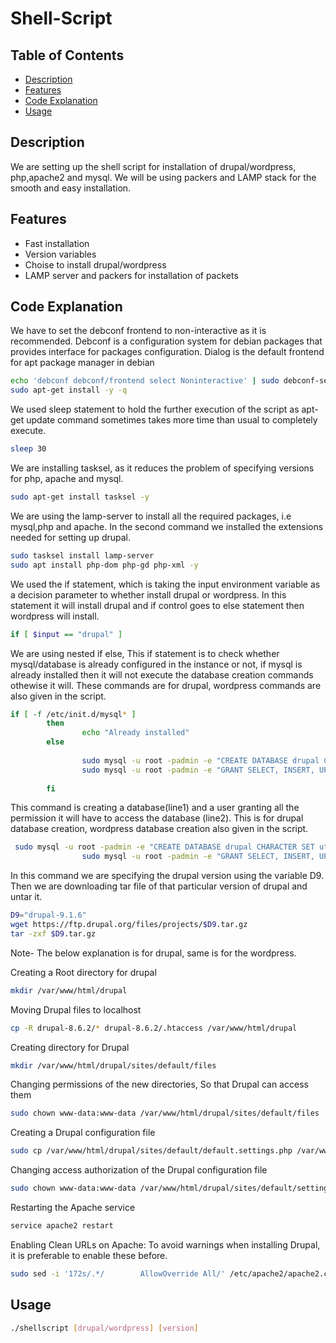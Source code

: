 # Shell-Script


## Table of Contents
- [Description](#Description)
- [Features](#Features)
- [Code Explanation](#Code-Explanation)
- [Usage](#Usage)


## Description
We are setting up the shell script for installation of drupal/wordpress, php,apache2 and mysql. We will be using packers and LAMP stack for the smooth and easy installation. 


## Features
- Fast installation
- Version variables
- Choise to install drupal/wordpress
- LAMP server and packers for installation of packets


## Code Explanation

We have to set the debconf frontend to non-interactive as it is recommended. Debconf is a configuration system for debian packages that provides interface for packages configuration. Dialog is the default frontend for apt package manager in debian

```bash
echo 'debconf debconf/frontend select Noninteractive' | sudo debconf-set-selections
sudo apt-get install -y -q
```

We used sleep statement to hold the further execution of the script as apt-get update command sometimes takes more time than usual to completely execute.

```bash
sleep 30
```

We are installing tasksel, as it reduces the problem of specifying versions for php, apache and mysql.

```bash
sudo apt-get install tasksel -y
```

We are using the lamp-server to install all the required packages, i.e mysql,php and apache. In the second command we installed the extensions needed for setting up drupal.

```bash
sudo tasksel install lamp-server
sudo apt install php-dom php-gd php-xml -y
```

We used the if statement, which is taking the input environment variable as a decision parameter to whether install drupal or wordpress. In this statement it will install drupal and if control goes to else statement then wordpress will install.

```bash
if [ $input == "drupal" ]
```

We are using nested if else, This if statement is to check whether mysql/database is already configured in the instance or not, if mysql is already installed then it will not execute the database creation commands othewise it will. These commands are for drupal, wordpress commands are also given in the script.

```bash
if [ -f /etc/init.d/mysql* ]
        then
                echo "Already installed"
        else
               
                sudo mysql -u root -padmin -e "CREATE DATABASE drupal CHARACTER SET utf8mb4 COLLATE utf8mb4_general_ci;"
                sudo mysql -u root -padmin -e "GRANT SELECT, INSERT, UPDATE, DELETE, CREATE, DROP, INDEX, ALTER, CREATE TEMPORARY TABLES ON drupal.* TO ‘drupaluser’@’localhost’ IDENTIFIED BY 'root';"
                
        fi 
```

This command is creating a database(line1) and a user granting all the permission it will have to access the database (line2). This is for drupal database creation, wordpress database creation also given in the script.

```bash
 sudo mysql -u root -padmin -e "CREATE DATABASE drupal CHARACTER SET utf8mb4 COLLATE utf8mb4_general_ci;"
                sudo mysql -u root -padmin -e "GRANT SELECT, INSERT, UPDATE, DELETE, CREATE, DROP, INDEX, ALTER, CREATE TEMPORARY TABLES ON drupal.* TO ‘drupaluser’@’localhost’ IDENTIFIED BY 'root';"
```

In this command we are specifying the drupal version using the variable D9. Then we are downloading tar file of that particular version of drupal and untar it.
 
```bash
D9="drupal-9.1.6"
wget https://ftp.drupal.org/files/projects/$D9.tar.gz
tar -zxf $D9.tar.gz
```

Note- The below explanation is for drupal, same is for the wordpress.
 
Creating a Root directory for drupal

```bash
mkdir /var/www/html/drupal
```

Moving Drupal files to localhost

```bash
cp -R drupal-8.6.2/* drupal-8.6.2/.htaccess /var/www/html/drupal
```

Creating directory for Drupal

```bash
mkdir /var/www/html/drupal/sites/default/files
```

Changing permissions of the new directories, So that Drupal can access them

```bash
sudo chown www-data:www-data /var/www/html/drupal/sites/default/files
```

Creating a Drupal configuration file

```bash
sudo cp /var/www/html/drupal/sites/default/default.settings.php /var/www/html/drupal/sites/default/settings.php
```

Changing access authorization of the Drupal configuration file

```bash
sudo chown www-data:www-data /var/www/html/drupal/sites/default/settings.php
```

Restarting the Apache service

```bash
service apache2 restart
```

Enabling Clean URLs on Apache: To avoid warnings when installing Drupal, it is preferable to enable these before.
	
```bash
sudo sed -i '172s/.*/        AllowOverride All/' /etc/apache2/apache2.conf
```



## Usage

```bash
./shellscript [drupal/wordpress] [version]
```
